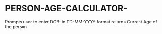 # PERSON-AGE-CALCULATOR-
Prompts user to enter DOB: in DD-MM-YYYY format 
returns Current Age of the person

